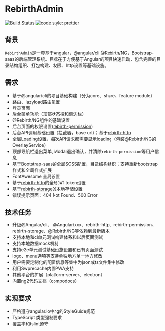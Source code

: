 # RebirthAdmin

[![Build Status](https://travis-ci.org/greengerong/rebirth-admin.svg?branch=master)](https://travis-ci.org/greengerong/rebirth-admin)
[![code style: prettier](https://img.shields.io/badge/code_style-prettier-ff69b4.svg?style=flat-square)](https://github.com/prettier/prettier)


## 背景

`RebirthAdmin`是一套基于Angular，@angular/cli [@Rebirth/NG](https://github.com/greengerong/rebirth-ng)，Bootstrap-saas的后端管理系统。目标在于方便基于Angular的项目快速启动，包含完善的目录结构组织、打包构建、权限、http设置等基础设施。

## 需求

* 基于@angular/cli的项目基础构建（分为core、share、feature module）
* 路由、lazyload路由配置
* 登录页面
* 后台菜单功能（顶部状态栏和侧边栏）
* @Rebirth/NG组件的基础设置
* 后台页面的权限设置([rebirth-permission](https://github.com/greengerong/rebirth-permission))
* 后台API调用基础设置（拦截器，base url）；基于[rebirth-http](https://github.com/greengerong/rebirth-http)
* 全局Loading设置，每次API请求都需要显示loading（包装@Rebirth/NG的OverlayService）
* 顶部导航栏退出菜单, Modal退出确认，并清除`rebirth-permission`等用户信息
* 基于Bootstrap-saas的全局SCSS配置，目录结构组织；支持重新bootstrap样式和全局样式扩展
* FontAwesome 全局设置
* 基于[rebirth-http](https://github.com/greengerong/rebirth-http)的全局`JWT` token设置
* 基于[rebirth-storage](https://github.com/greengerong/rebirth-storage)的本地存储设置
* 错误提示页面：404 Not Found、500 Error

## 技术任务

* 升级@Angular/cli、 @Angular/xxx、rebirth-http、rebirth-permission、rebirth-storage、@Rebirth/NG等依赖到最新版本
* 支持本地和ci单元测试构建体系和以后页面测试
* 支持本地数据mock机制
* 支持e2e单元测试基础设施设置和已有页面测试
* logo、menu选项等支持单独地方单一地方修改
* 用户需要定制化的配置信息等集中为json或ts文件集中修改
* 利用Swprecache内置PWA支持
* 其他平台的扩展（platform-server、electron）
* 内置ng2代码文档（compodocs）

## 实现要求

* 严格遵守angular.io中ng的StyleGuide规范
* TypeScript 类型强制要求
* 覆盖率和tslint遵守



